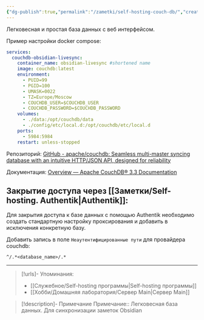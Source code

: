 ```yaml
---
{"dg-publish":true,"permalink":"/zametki/self-hosting-couch-db/","created":"2024-09-16 00:40","updated":"2024-10-09T19:53:56+03:00"}
---
```


Легковесная и простая база данных с веб интерфейсом.

Пример настройки docker compose:


<div class="transclusion internal-embed is-loaded"><div class="markdown-embed">





```yaml
services:
  couchdb-obsidian-livesync:
    container_name: obsidian-livesync #shortened name
    image: couchdb:latest
    environment:
      - PUID=99
      - PGID=100
      - UMASK=0022
      - TZ=Europe/Moscow
      - COUCHDB_USER=$COUCHDB_USER
      - COUCHDB_PASSWORD=$COUCHDB_PASSWORD
    volumes:
      - ./data:/opt/couchdb/data
      - ./config/etc/local.d:/opt/couchdb/etc/local.d
    ports:
      - 5984:5984
    restart: unless-stopped
```



</div></div>


Репозиторий: [GitHub - apache/couchdb: Seamless multi-master syncing database with an intuitive HTTP/JSON API, designed for reliability](https://github.com/apache/couchdb)

Документация: [Overview — Apache CouchDB® 3.3 Documentation](https://docs.couchdb.org/en/stable/)

## Закрытие доступа через [[Заметки/Self-hosting. Authentik\|Authentik]]:

Для закрытия доступа к базе данных с помощью Authentik необходимо создать стандартную настройку проксирования и добавить в исключения конкретную базу.

Добавить запись в поле `Неаутентифицированные пути` для провайдера couchdb:
```
^/.*<database_name>/.*
```

---
> [!urls]- Упоминания:
> - [[Служебное/Self-hosting программы\|Self-hosting программы]]
> - [[Хобби/Домашняя лаборатория/Сервер Main\|Сервер Main]]

> [!description]- Примечание
> Примечание:: Легковесная база данных. Для синхронизации заметок Obsidian
